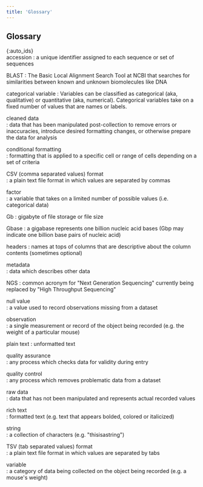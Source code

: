 ```yaml
---
title: 'Glossary'
---
```


## Glossary

{:auto\_ids}  
accession
:   a unique identifier assigned to each sequence or set of sequences

BLAST
:   The Basic Local Alignment Search Tool at NCBI that searches for similarities between known and unknown biomolecules like DNA

categorical variable
:   Variables can be classified as categorical (aka, qualitative) or quantitative (aka, numerical). Categorical variables take on a fixed number of values that are names or labels.

cleaned data  
:   data that has been manipulated post-collection to remove errors or inaccuracies, introduce desired formatting changes, or otherwise prepare the data for analysis

conditional formatting  
:   formatting that is applied to a specific cell or range of cells depending on a set of criteria

CSV (comma separated values) format  
:   a plain text file format in which values are separated by commas

factor  
:   a variable that takes on a limited number of possible values (i.e. categorical data)

Gb
:   gigabyte of file storage or file size

Gbase
:   a gigabase represents one billion nucleic acid bases (Gbp may indicate one billion base pairs of nucleic acid)

headers
:   names at tops of columns that are descriptive about the column contents (sometimes optional)

metadata  
:   data which describes other data

NGS
:   common acronym for "Next Generation Sequencing" currently being replaced by "High Throughput Sequencing"

null value  
:   a value used to record observations missing from a dataset

observation  
:   a single measurement or record of the object being recorded (e.g. the weight of a particular mouse)

plain text
:   unformatted text

quality assurance  
:   any process which checks data for validity during entry

quality control  
:   any process which removes problematic data from a dataset

raw data  
:   data that has not been manipulated and represents actual recorded values

rich text  
:  formatted text (e.g. text that appears bolded, colored or italicized)

string  
:   a collection of characters (e.g. "thisisastring")

TSV (tab separated values) format  
:   a plain text file format in which values are separated by tabs

variable  
:   a category of data being collected on the object being recorded (e.g. a mouse's weight)


